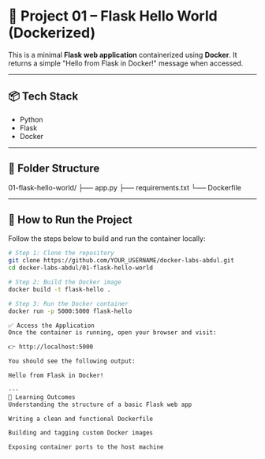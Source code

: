 # 🐍 Project 01 – Flask Hello World (Dockerized)

This is a minimal **Flask web application** containerized using **Docker**. It returns a simple "Hello from Flask in Docker!" message when accessed.

---

## 📦 Tech Stack

- Python
- Flask
- Docker

---

## 📁 Folder Structure


01-flask-hello-world/
├── app.py
├── requirements.txt
└── Dockerfile

---

## 🚀 How to Run the Project

Follow the steps below to build and run the container locally:

```bash
# Step 1: Clone the repository
git clone https://github.com/YOUR_USERNAME/docker-labs-abdul.git
cd docker-labs-abdul/01-flask-hello-world

# Step 2: Build the Docker image
docker build -t flask-hello .

# Step 3: Run the Docker container
docker run -p 5000:5000 flask-hello

✅ Access the Application
Once the container is running, open your browser and visit:

👉 http://localhost:5000

You should see the following output:

Hello from Flask in Docker!

---
🎯 Learning Outcomes
Understanding the structure of a basic Flask web app

Writing a clean and functional Dockerfile

Building and tagging custom Docker images

Exposing container ports to the host machine

